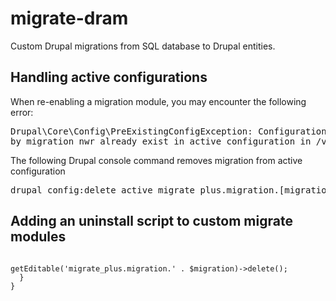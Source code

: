 # migrate-dram
Custom Drupal migrations from SQL database to Drupal entities.

## Handling active configurations
When re-enabling a migration module, you may encounter the following error:
<pre>
Drupal\Core\Config\PreExistingConfigException: Configuration objects (migrate_plus.migration.people) provided[error]
by migration_nwr already exist in active configuration in /var/www/drupal/web/core/lib/Drupal/Core/Config/PreExistingConfigException.php:65</pre>
The following Drupal console command removes migration from active configuration
<pre>drupal config:delete active migrate_plus.migration.[migration-name]</pre>

## Adding an uninstall script to custom migrate modules

<code>
<?php
/**
 * @file
 * Example migration install file.
 */
/**
 * Implements hook_uninstall().
 */
function example_migrate_uninstall() {
  // Delete this module's migrations.
  $migrations = [
    'example_people',
    'example_places',
    'example_things'
  ];
  foreach ($migrations as $migration) {
    Drupal::configFactory()->getEditable('migrate_plus.migration.' . $migration)->delete();
  }
}
</code>

